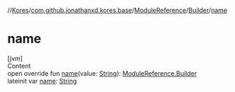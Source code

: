 //[Kores](../../../index.md)/[com.github.jonathanxd.kores.base](../../index.md)/[ModuleReference](../index.md)/[Builder](index.md)/[name](name.md)



# name  
[jvm]  
Content  
open override fun [name](name.md)(value: [String](https://kotlinlang.org/api/latest/jvm/stdlib/kotlin/-string/index.html)): [ModuleReference.Builder](index.md)  
lateinit var [name](name.md): [String](https://kotlinlang.org/api/latest/jvm/stdlib/kotlin/-string/index.html)  




